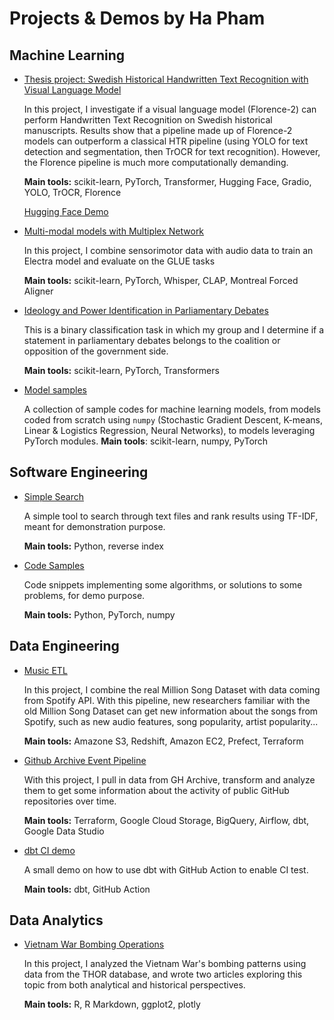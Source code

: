# Projects & Demos by Ha Pham


## Machine Learning

- [Thesis project: Swedish Historical Handwritten Text Recognition with Visual Language Model](https://github.com/hoanghapham/visual-language-models-htr)

    In this project, I investigate if a visual language model (Florence-2) can perform Handwritten Text Recognition on Swedish historical manuscripts. Results show that a pipeline made up of Florence-2 models can outperform a classical HTR pipeline (using YOLO for text detection and segmentation, then TrOCR for text recognition). However, the Florence pipeline is much more computationally demanding.

    **Main tools:** scikit-learn, PyTorch, Transformer, Hugging Face, Gradio, YOLO, TrOCR, Florence

    [Hugging Face Demo](https://huggingface.co/spaces/nazounoryuu/vlm-htr)

- [Multi-modal models with Multiplex Network](https://github.com/hoanghapham/rnd-multiplex?tab=readme-ov-file)

    In this project, I combine sensorimotor data with audio data to train an Electra model and evaluate on the GLUE tasks

    **Main tools:** scikit-learn, PyTorch, Whisper, CLAP, Montreal Forced Aligner

- [Ideology and Power Identification in Parliamentary Debates](https://github.com/hoanghapham/power-identification?tab=readme-ov-file)

    This is a binary classification task in which my group and I determine if a statement in parliamentary debates belongs to the coalition or opposition of the government side. 

    **Main tools:** scikit-learn, PyTorch, Transformers

- [Model samples](https://github.com/hoanghapham/model_samples)

  A collection of sample codes for machine learning models, from models coded from scratch using `numpy` (Stochastic Gradient Descent, K-means, Linear & Logistics Regression, Neural Networks), to models leveraging PyTorch modules.
    **Main tools**: scikit-learn, numpy, PyTorch


## Software Engineering

- [Simple Search](https://github.com/hoanghapham/simple-search)

    A simple tool to search through text files and rank results using TF-IDF, meant for demonstration purpose.

    **Main tools:** Python, reverse index

- [Code Samples](https://github.com/hoanghapham/code-samples)

    Code snippets implementing some algorithms, or solutions to some problems, for demo purpose.

    **Main tools:** Python, PyTorch, numpy

## Data Engineering
- [Music ETL](https://github.com/hoanghapham/music-etl)

    In this project, I combine the real Million Song Dataset with data coming from Spotify API. With this pipeline, new researchers familiar with the old Million Song Dataset can get new information about the songs from Spotify, such as new audio features, song popularity, artist popularity...

    **Main tools:** Amazone S3, Redshift, Amazon EC2, Prefect, Terraform

- [Github Archive Event Pipeline](https://github.com/hoanghapham/github-archive-pipeline/tree/master)

    With this project, I pull in data from GH Archive, transform and analyze them to get some information about the activity of public GitHub repositories over time.

    **Main tools:** Terraform, Google Cloud Storage, BigQuery, Airflow, dbt, Google Data Studio


- [dbt CI demo](https://github.com/hoanghapham/dbt_ci_demo/tree/demo)

    A small demo on how to use dbt with GitHub Action to enable CI test.

    **Main tools:** dbt, GitHub Action


## Data Analytics

- [Vietnam War Bombing Operations](https://github.com/hoanghapham/vietnam_war_bombing)

    In this project, I analyzed the Vietnam War's bombing patterns using data from the THOR database, and wrote two articles exploring this topic from both analytical and historical perspectives.

    **Main tools:** R, R Markdown, ggplot2, plotly
